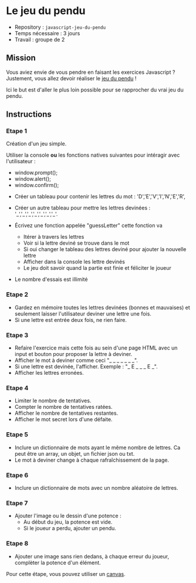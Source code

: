 # Le jeu du pendu

- Repository : `javascript-jeu-du-pendu`  
- Temps nécessaire :  3 jours
- Travail : groupe de 2   

## Mission

Vous aviez envie de vous pendre en faisant les exercices Javascript ?  
Justement, vous allez devoir réaliser le [jeu du pendu](https://fr.wikipedia.org/wiki/Le_Pendu_(jeu)) !   

Ici le but est d'aller le plus loin possible pour se rapprocher du vrai jeu du pendu. 

## Instructions 

### Etape 1

Création d'un jeu simple.

Utiliser la console **ou** les fonctions natives suivantes pour intéragir avec l'utilisateur :
- window.prompt();
- window.alert();
- window.confirm();  


* Créer un tableau pour contenir les lettres du mot : 'D','E','V','I','N','E','R', 
* Créer un autre tableau pour mettre les lettres devinées : '\_','\_','\_','\_','\_','\_','\_'. 


* Écrivez une fonction appelée "guessLetter" cette fonction va 
    - Itérer à travers les lettres
    - Voir si la lettre deviné se trouve dans le mot 
    - Si oui changer le tableau des lettres deviné pour ajouter la nouvelle lettre
    - Afficher dans la console les lettre devinés
    - Le jeu doit savoir quand la partie est finie et féliciter le joueur
* Le nombre d'essais est illimité

### Etape 2

- Gardez en mémoire toutes les lettres devinées (bonnes et mauvaises) et seulement laisser l'utilisateur deviner une lettre une fois. 
- Si une lettre est entrée deux fois, ne rien faire.

### Etape 3

- Refaire l'exercice mais cette fois au sein d'une page HTML avec un input et bouton pour proposer la lettre à deviner. 
- Afficher le mot à deviner comme ceci "_ _ _ _ _ _ _". 
- Si une lettre est devinée, l'afficher. Exemple : "_ E _ _ _ E _".
- Afficher les lettres erronées. 


### Etape 4

- Limiter le nombre de tentatives. 
- Compter le nombre de tentatives ratées.
- Afficher le nombre de tentatives restantes. 
- Afficher le mot secret lors d'une défaite.

### Etape 5

- Inclure un dictionnaire de mots ayant le même nombre de lettres. Ca peut être un array, un objet, un fichier json ou txt.
- Le mot à deviner change à chaque rafraîchissement de la page.

### Etape 6
- Inclure un dictionnaire de mots avec un nombre aléatoire de lettres.

### Etape 7

- Ajouter l'image ou le dessin d'une potence :
	* Au début du jeu, la potence est vide. 
	* Si le joueur a perdu, ajouter un pendu. 


### Etape 8

- Ajouter une image sans rien dedans, à chaque erreur du joueur, complèter la potence d'un élément. 

Pour cette étape, vous pouvez utiliser un [canvas](https://developer.mozilla.org/fr/docs/Web/HTML/Canvas). 



